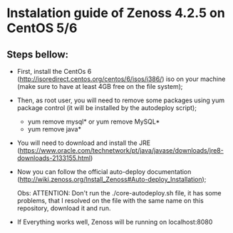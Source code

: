 # Instalation guide of Zenoss 4.2.5 on CentOS 5/6

## Steps bellow:

- First, install the CentOs 6 (http://isoredirect.centos.org/centos/6/isos/i386/) iso on your machine (make sure to have at least 4GB free on the file system);
- Then, as root user, you will need to remove some packages using yum package control (it will be installed by the autodeploy script);
  - yum remove mysql* or yum remove MySQL*
  - yum remove java*
- You will need to download and install the JRE (https://www.oracle.com/technetwork/pt/java/javase/downloads/jre8-downloads-2133155.html)
- Now you can follow the official auto-deploy documentation (http://wiki.zenoss.org/Install_Zenoss#Auto-deploy_Installation);
  
  Obs: ATTENTION: Don't run the ./core-autodeploy.sh file, it has some problems, that I resolved on the file with the same name on this repository, download it and run.
 
- If Everything works well, Zenoss will be running on localhost:8080


